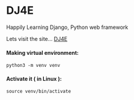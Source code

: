 # DJ4E
Happily Learning Django, Python web framework


Lets visit the site... 
[DJ4E](https://www.dj4e.com/)

#### Making virtual environment:
`python3 -m venv venv`

#### Activate it ( in Linux ):
`source venv/bin/activate`